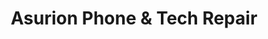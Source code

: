 ---
title: "Asurion Phone & Tech Repair"
url: /lake-forest/asurion-phone-und-tech-repair/
shop: Handy
---